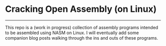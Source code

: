 # Cracking Open Assembly (on Linux)
---
This repo is a (work in progress) collection of assembly programs intended to be assembled using NASM on Linux. I will eventually add some companion blog posts walking through the ins and outs of these programs. 
